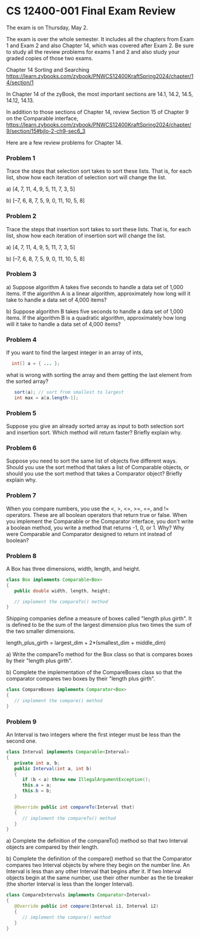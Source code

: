 # CS 12400-001 Final Exam Review

The exam is on Thursday, May 2.

The exam is over the whole semester. It includes all the
chapters from Exam 1 and Exam 2 and also Chapter 14, which
was covered after Exam 2. Be sure to study all the review
problems for exams 1 and 2 and also study your graded
copies of those two exams.

Chapter 14 Sorting and Searching  https://learn.zybooks.com/zybook/PNWCS12400KraftSpring2024/chapter/14/section/1

In Chapter 14 of the zyBook, the most important sections are
14.1, 14.2, 14.5, 14.12, 14.13.

In addition to those sections of Chapter 14, review Section 15 of Chapter 9
on the Comparable interface, https://learn.zybooks.com/zybook/PNWCS12400KraftSpring2024/chapter/9/section/15#bjlo-2-ch9-sec6_3


Here are a few review problems for Chapter 14.


### Problem 1
 Trace the steps that selection sort takes to sort these lists.
That is, for each list, show how each iteration of selection sort will
change the list.

a) [4, 7, 11, 4, 9, 5, 11, 7, 3, 5]

b) [–7, 6, 8, 7, 5, 9, 0, 11, 10, 5, 8]


### Problem 2
 Trace the steps that insertion sort takes to sort these lists.
That is, for each list, show how each iteration of insertion sort will
change the list.

a) [4, 7, 11, 4, 9, 5, 11, 7, 3, 5]

b) [–7, 6, 8, 7, 5, 9, 0, 11, 10, 5, 8]



### Problem 3
a) 
Suppose algorithm A takes five seconds to handle a data set
of 1,000 items. If the algorithm A is a linear algorithm, approximately
how long will it take to handle a data set of 4,000 items?

b) 
Suppose algorithm B takes five seconds to handle a data set
of 1,000 items. If the algorithm B is a quadratic algorithm, approximately
how long will it take to handle a data set of 4,000 items?



### Problem 4
 If you want to find the largest integer in an array of ints,
 ```java
   int[] a = { ... };
```
what is wrong with sorting the array and them getting the last element
from the sorted array?
```java
   sort(a); // sort from smallest to largest
   int max = a[a.length-1];
```


### Problem 5
 Suppose you give an already sorted array as input to both
selection sort and insertion sort. Which method will return faster?
Briefly explain why.



### Problem 6
 Suppose you need to sort the same list of objects five
different ways. Should you use the sort method that takes a list
of Comparable objects, or should you use the sort method that
takes a Comparator object? Briefly explain why.


### Problem 7
 When you compare numbers, you use the <, >, <=, >=, ==, and != operators.
These are all boolean operators that return true or false. When you implement the
Comparable or the Comparator interface, you don't write a boolean method, you write
a method that returns -1, 0, or 1. Why? Why were Comparable and Comparator designed
to return int instead of boolean?



### Problem 8
 A Box has three dimensions, width, length, and height.
```java
class Box implements Comparable<Box>
{
   public double width, length, height;

   // implement the compareTo() method
}
```

Shipping companies define a measure of boxes called "length plus girth".
It is defined to be the sum of the largest dimension plus two times the
sum of the two smaller dimensions.

   length_plus_girth = largest_dim + 2*(smallest_dim + middle_dim)

a) Write the compareTo method for the Box class so that is compares
boxes by their "length plus girth".


b) Complete the implementation of the CompareBoxes class so that the
comparator compares two boxes by their "length plus girth".
```java
class CompareBoxes implements Comparator<Box>
{
   // implement the compare() method
}
```


### Problem 9
 An Interval is two integers where the first integer
must be less than the second one.
```java
class Interval implements Comparable<Interval>
{
   private int a, b;
   public Interval(int a, int b)
   {
      if (b < a) throw new IllegalArgumentException();
      this.a = a;
      this.b = b;
   }

   @Override public int compareTo(Interval that)
   {
      // implement the compareTo() method
   }
}
```
a) 
Complete the definition of the compareTo() method so
that two Interval objects are compared by their length.


b) 
Complete the definition of the compare() method so that the
Comparator compares two Interval objects by where they begin
on the number line. An Interval is less than any other
Interval that begins after it. If two Interval objects begin
at the same number, use their other number as the tie breaker
(the shorter Interval is less than the longer Interval).
```java
class CompareIntervals implements Comparator<Interval>
{
   @Override public int compare(Interval i1, Interval i2)
   {
      // implement the compare() method
   }
}
```